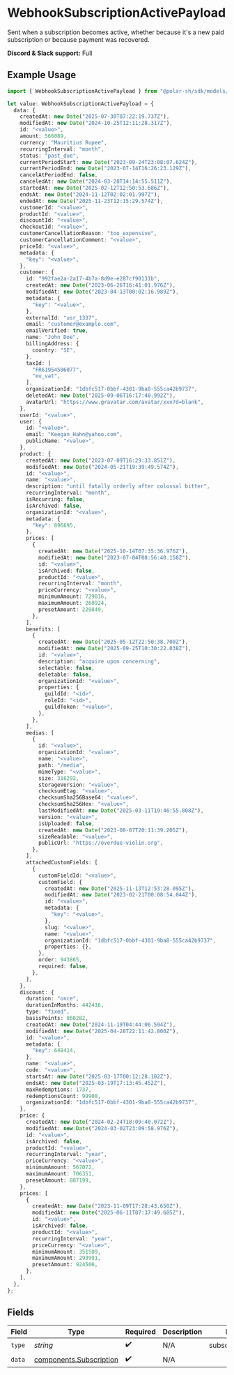 # WebhookSubscriptionActivePayload

Sent when a subscription becomes active,
whether because it's a new paid subscription or because payment was recovered.

**Discord & Slack support:** Full

## Example Usage

```typescript
import { WebhookSubscriptionActivePayload } from "@polar-sh/sdk/models/components/webhooksubscriptionactivepayload.js";

let value: WebhookSubscriptionActivePayload = {
  data: {
    createdAt: new Date("2025-07-30T07:22:19.737Z"),
    modifiedAt: new Date("2024-10-25T12:11:28.317Z"),
    id: "<value>",
    amount: 566089,
    currency: "Mauritius Rupee",
    recurringInterval: "month",
    status: "past_due",
    currentPeriodStart: new Date("2023-09-24T23:08:07.624Z"),
    currentPeriodEnd: new Date("2023-07-14T16:26:23.129Z"),
    cancelAtPeriodEnd: false,
    canceledAt: new Date("2024-03-28T14:14:55.511Z"),
    startedAt: new Date("2025-02-12T12:50:53.686Z"),
    endsAt: new Date("2024-11-12T02:02:01.997Z"),
    endedAt: new Date("2025-11-23T12:15:29.574Z"),
    customerId: "<value>",
    productId: "<value>",
    discountId: "<value>",
    checkoutId: "<value>",
    customerCancellationReason: "too_expensive",
    customerCancellationComment: "<value>",
    priceId: "<value>",
    metadata: {
      "key": "<value>",
    },
    customer: {
      id: "992fae2a-2a17-4b7a-8d9e-e287cf90131b",
      createdAt: new Date("2023-06-26T16:41:01.976Z"),
      modifiedAt: new Date("2023-04-13T00:02:16.989Z"),
      metadata: {
        "key": "<value>",
      },
      externalId: "usr_1337",
      email: "customer@example.com",
      emailVerified: true,
      name: "John Doe",
      billingAddress: {
        country: "SE",
      },
      taxId: [
        "FR61954506077",
        "eu_vat",
      ],
      organizationId: "1dbfc517-0bbf-4301-9ba8-555ca42b9737",
      deletedAt: new Date("2025-09-06T16:17:40.992Z"),
      avatarUrl: "https://www.gravatar.com/avatar/xxx?d=blank",
    },
    userId: "<value>",
    user: {
      id: "<value>",
      email: "Keegan_Hahn@yahoo.com",
      publicName: "<value>",
    },
    product: {
      createdAt: new Date("2023-07-09T16:29:33.851Z"),
      modifiedAt: new Date("2024-05-21T19:39:49.574Z"),
      id: "<value>",
      name: "<value>",
      description: "until fatally orderly after colossal bitter",
      recurringInterval: "month",
      isRecurring: false,
      isArchived: false,
      organizationId: "<value>",
      metadata: {
        "key": 896695,
      },
      prices: [
        {
          createdAt: new Date("2025-10-14T07:35:36.976Z"),
          modifiedAt: new Date("2023-07-04T08:56:40.158Z"),
          id: "<value>",
          isArchived: false,
          productId: "<value>",
          recurringInterval: "month",
          priceCurrency: "<value>",
          minimumAmount: 729016,
          maximumAmount: 260924,
          presetAmount: 229849,
        },
      ],
      benefits: [
        {
          createdAt: new Date("2025-05-12T22:50:38.700Z"),
          modifiedAt: new Date("2025-09-25T10:30:22.038Z"),
          id: "<value>",
          description: "acquire upon concerning",
          selectable: false,
          deletable: false,
          organizationId: "<value>",
          properties: {
            guildId: "<id>",
            roleId: "<id>",
            guildToken: "<value>",
          },
        },
      ],
      medias: [
        {
          id: "<value>",
          organizationId: "<value>",
          name: "<value>",
          path: "/media",
          mimeType: "<value>",
          size: 316292,
          storageVersion: "<value>",
          checksumEtag: "<value>",
          checksumSha256Base64: "<value>",
          checksumSha256Hex: "<value>",
          lastModifiedAt: new Date("2025-03-11T19:46:55.808Z"),
          version: "<value>",
          isUploaded: false,
          createdAt: new Date("2023-08-07T20:11:39.205Z"),
          sizeReadable: "<value>",
          publicUrl: "https://overdue-violin.org",
        },
      ],
      attachedCustomFields: [
        {
          customFieldId: "<value>",
          customField: {
            createdAt: new Date("2025-11-13T12:53:28.095Z"),
            modifiedAt: new Date("2023-02-21T00:08:54.044Z"),
            id: "<value>",
            metadata: {
              "key": "<value>",
            },
            slug: "<value>",
            name: "<value>",
            organizationId: "1dbfc517-0bbf-4301-9ba8-555ca42b9737",
            properties: {},
          },
          order: 943865,
          required: false,
        },
      ],
    },
    discount: {
      duration: "once",
      durationInMonths: 442416,
      type: "fixed",
      basisPoints: 860282,
      createdAt: new Date("2024-11-19T04:44:06.594Z"),
      modifiedAt: new Date("2025-04-28T22:11:42.800Z"),
      id: "<value>",
      metadata: {
        "key": 648414,
      },
      name: "<value>",
      code: "<value>",
      startsAt: new Date("2025-03-17T00:12:28.102Z"),
      endsAt: new Date("2025-03-19T17:13:45.452Z"),
      maxRedemptions: 1737,
      redemptionsCount: 99908,
      organizationId: "1dbfc517-0bbf-4301-9ba8-555ca42b9737",
    },
    price: {
      createdAt: new Date("2024-02-24T18:09:40.072Z"),
      modifiedAt: new Date("2024-03-02T23:09:58.976Z"),
      id: "<value>",
      isArchived: false,
      productId: "<value>",
      recurringInterval: "year",
      priceCurrency: "<value>",
      minimumAmount: 567072,
      maximumAmount: 706351,
      presetAmount: 887199,
    },
    prices: [
      {
        createdAt: new Date("2023-11-09T17:28:43.650Z"),
        modifiedAt: new Date("2025-06-11T07:37:49.605Z"),
        id: "<value>",
        isArchived: false,
        productId: "<value>",
        recurringInterval: "year",
        priceCurrency: "<value>",
        minimumAmount: 351509,
        maximumAmount: 293991,
        presetAmount: 924506,
      },
    ],
  },
};
```

## Fields

| Field                                                              | Type                                                               | Required                                                           | Description                                                        | Example                                                            |
| ------------------------------------------------------------------ | ------------------------------------------------------------------ | ------------------------------------------------------------------ | ------------------------------------------------------------------ | ------------------------------------------------------------------ |
| `type`                                                             | *string*                                                           | :heavy_check_mark:                                                 | N/A                                                                | subscription.active                                                |
| `data`                                                             | [components.Subscription](../../models/components/subscription.md) | :heavy_check_mark:                                                 | N/A                                                                |                                                                    |